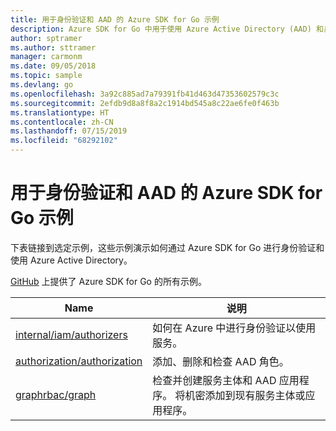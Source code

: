 ```yaml
---
title: 用于身份验证和 AAD 的 Azure SDK for Go 示例
description: Azure SDK for Go 中用于使用 Azure Active Directory (AAD) 和身份验证的选定示例。
author: sptramer
ms.author: sttramer
manager: carmonm
ms.date: 09/05/2018
ms.topic: sample
ms.devlang: go
ms.openlocfilehash: 3a92c885ad7a79391fb41d463d47353602579c3c
ms.sourcegitcommit: 2efdb9d8a8f8a2c1914bd545a8c22ae6fe0f463b
ms.translationtype: HT
ms.contentlocale: zh-CN
ms.lasthandoff: 07/15/2019
ms.locfileid: "68292102"
---
```

# <a name="azure-sdk-for-go-samples-for-authentication-and-aad"></a>用于身份验证和 AAD 的 Azure SDK for Go 示例

下表链接到选定示例，这些示例演示如何通过 Azure SDK for Go 进行身份验证和使用 Azure Active Directory。

[GitHub](https://github.com/Azure-Samples/azure-sdk-for-go-samples) 上提供了 Azure SDK for Go 的所有示例。

| Name | 说明 |
|------|-------------|
| [internal/iam/authorizers](https://github.com/Azure-Samples/azure-sdk-for-go-samples/blob/master/internal/iam/authorizers.go) | 如何在 Azure 中进行身份验证以使用服务。 |
| [authorization/authorization](https://github.com/Azure-Samples/azure-sdk-for-go-samples/blob/master/authorization/authorization.go) | 添加、删除和检查 AAD 角色。 |
| [graphrbac/graph](https://github.com/Azure-Samples/azure-sdk-for-go-samples/blob/master/graphrbac/graph.go) | 检查并创建服务主体和 AAD 应用程序。 将机密添加到现有服务主体或应用程序。 |
